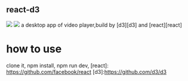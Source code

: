 ## react-d3
[![](https://github.com/nokisnojok/react-d3/blob/master/src/images/line.png?raw=true)](https://github.com/nokisnojok/react-d3)
[![](https://github.com/nokisnojok/react-d3/blob/master/src/images/area.png?raw=true)](https://github.com/nokisnojok/react-d3)
a desktop app of video player,build by [d3][d3] and [react][react]
# how to use
clone it,
npm install,
npm run dev,
[react]: https://github.com/facebook/react
[d3]:https://github.com/d3/d3